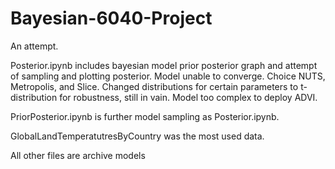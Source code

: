 # Bayesian-6040-Project
An attempt.

Posterior.ipynb includes bayesian model prior posterior graph and attempt of sampling and plotting posterior. Model unable to converge. Choice NUTS, Metropolis, and Slice. Changed distributions for certain parameters to t-distribution for robustness, still in vain. Model too complex to deploy ADVI.

PriorPosterior.ipynb is further model sampling as Posterior.ipynb.

GlobalLandTemperatutresByCountry was the most used data.

All other files are archive models
